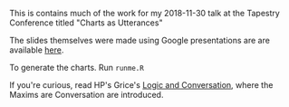 This is contains much of the work for my 2018-11-30 talk at the Tapestry Conference titled "Charts as Utterances"

The slides themselves were made using Google presentations are are available [here](https://docs.google.com/presentation/d/1yOmkpES3IZB__sJqLT1yILWuN3ErixUDhg0NZ9O48OY).

To generate the charts.  Run `runme.R`

If you're curious, read HP's Grice's [Logic and Conversation](http://lefft.xyz/psycholingAU16/readings/grice1975-logic-and-conversation.pdf), where the Maxims are Conversation are introduced.